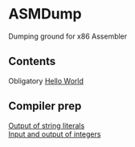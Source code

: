 # ASMDump
Dumping ground for x86 Assembler

## Contents

Obligatory [Hello World](https://github.com/James-P-D/ASMDump/tree/master/src/hello_world)  

## Compiler prep

[Output of string literals](https://github.com/James-P-D/ASMDump/tree/master/src/string_output)  
[Input and output of integers](https://github.com/James-P-D/ASMDump/tree/master/src/number_io)  
